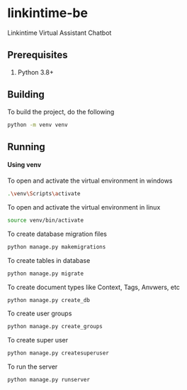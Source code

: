 # linkintime-be
Linkintime Virtual Assistant Chatbot

## Prerequisites

1. Python 3.8+
   
## Building

To build the project, do the following

```sh
python -m venv venv
```

## Running

#### Using venv

To open and activate the virtual environment in windows

```sh
.\venv\Scripts\activate
```
To open and activate the virtual environment in linux

```sh
source venv/bin/activate
```

To create database migration files
```sh
python manage.py makemigrations
```
To create tables in database
```sh
python manage.py migrate
```
To create document types like Context, Tags, Anvwers, etc
```sh
python manage.py create_db
```
To create user groups
```sh
python manage.py create_groups
```
To create super user 
```sh
python manage.py createsuperuser
```
To run the server
```sh
python manage.py runserver
```


